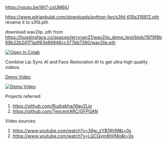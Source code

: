 https://youtu.be/Wi7-zxUM6iU

https://www.adrianbulat.com/downloads/python-fan/s3fd-619a316812.pth rename it to s3fd.pth


download wav2lip..pth from https://huggingface.co/spaces/jerryyan21/wav2lip_demo_test/blob/1979f8b69b22b24171adf63e66946cc377bb7390/wav2lip.pth

[![Open In Colab](https://colab.research.google.com/assets/colab-badge.svg)](https://colab.research.google.com/github/ajay-sainy/Wav2Lip-GFPGAN/blob/main/Wav2Lip-GFPGAN.ipynb)

Combine Lip Sync AI and Face Restoration AI to get ultra high quality videos.

[Demo Video](https://www.youtube.com/watch?v=jArkTgAMA4g)  

[![Demo Video](https://img.youtube.com/vi/jArkTgAMA4g/default.jpg)](https://youtu.be/jArkTgAMA4g)

Projects referred:
1. https://github.com/Rudrabha/Wav2Lip
2. https://github.com/TencentARC/GFPGAN

Video sources:  
1. https://www.youtube.com/watch?v=39w_zYB7AVM&t=0s
2. https://www.youtube.com/watch?v=LQCQym6hVMo&t=0s
